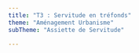 ```yaml
---
title: "T3 : Servitude en tréfonds"
theme: "Aménagement Urbanisme"
subTheme: "Assiette de Servitude"

---
```

